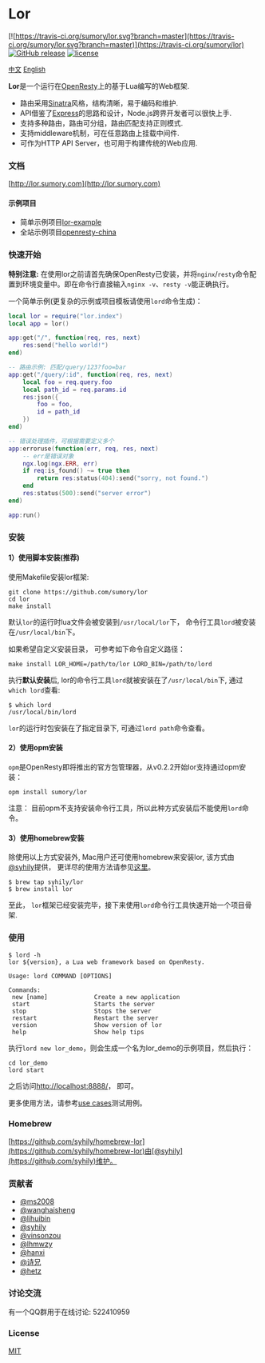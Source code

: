 # Lor

[![https://travis-ci.org/sumory/lor.svg?branch=master](https://travis-ci.org/sumory/lor.svg?branch=master)](https://travis-ci.org/sumory/lor)  [![GitHub release](https://img.shields.io/github/release/sumory/lor.svg)](https://github.com/sumory/lor/releases/latest) [![license](https://img.shields.io/github/license/sumory/lor.svg)](https://github.com/sumory/lor/blob/master/LICENSE)

<a href="./README_zh.md" style="font-size:13px">中文</a> <a href="./README.md" style="font-size:13px">English</a>

**Lor**是一个运行在[OpenResty](http://openresty.org)上的基于Lua编写的Web框架.

- 路由采用[Sinatra](http://www.sinatrarb.com/)风格，结构清晰，易于编码和维护.
- API借鉴了[Express](http://expressjs.com)的思路和设计，Node.js跨界开发者可以很快上手.
- 支持多种路由，路由可分组，路由匹配支持正则模式.
- 支持middleware机制，可在任意路由上挂载中间件.
- 可作为HTTP API Server，也可用于构建传统的Web应用.


### 文档

[http://lor.sumory.com](http://lor.sumory.com)

#### 示例项目

- 简单示例项目[lor-example](https://github.com/lorlabs/lor-example)
- 全站示例项目[openresty-china](https://github.com/sumory/openresty-china)


### 快速开始

**特别注意:** 在使用lor之前请首先确保OpenResty已安装，并将`nginx`/`resty`命令配置到环境变量中。即在命令行直接输入`nginx -v`、`resty -v`能正确执行。

一个简单示例(更复杂的示例或项目模板请使用`lord`命令生成)：

```lua
local lor = require("lor.index")
local app = lor()

app:get("/", function(req, res, next)
    res:send("hello world!")
end)

-- 路由示例: 匹配/query/123?foo=bar
app:get("/query/:id", function(req, res, next)
    local foo = req.query.foo
    local path_id = req.params.id
    res:json({
        foo = foo,
        id = path_id
    })
end)

-- 错误处理插件，可根据需要定义多个
app:erroruse(function(err, req, res, next)
    -- err是错误对象
    ngx.log(ngx.ERR, err)
    if req:is_found() ~= true then
        return res:status(404):send("sorry, not found.")
    end
    res:status(500):send("server error")
end)

app:run()
```

### 安装


#### 1）使用脚本安装(推荐)

使用Makefile安装lor框架:

```shell
git clone https://github.com/sumory/lor
cd lor
make install
```

默认`lor`的运行时lua文件会被安装到`/usr/local/lor`下， 命令行工具`lord`被安装在`/usr/local/bin`下。

如果希望自定义安装目录， 可参考如下命令自定义路径：

```shell
make install LOR_HOME=/path/to/lor LORD_BIN=/path/to/lord
```

执行**默认安装**后, lor的命令行工具`lord`就被安装在了`/usr/local/bin`下, 通过`which lord`查看:

```
$ which lord
/usr/local/bin/lord
```

`lor`的运行时包安装在了指定目录下, 可通过`lord path`命令查看。


#### 2）使用opm安装

`opm`是OpenResty即将推出的官方包管理器，从v0.2.2开始lor支持通过opm安装：

```
opm install sumory/lor
```

注意： 目前opm不支持安装命令行工具，所以此种方式安装后不能使用`lord`命令。


#### 3）使用homebrew安装

除使用以上方式安装外, Mac用户还可使用homebrew来安装lor, 该方式由[@syhily](https://github.com/syhily)提供， 更详尽的使用方法请参见[这里](https://github.com/syhily/homebrew-lor)。

```
$ brew tap syhily/lor
$ brew install lor
```

至此， `lor`框架已经安装完毕，接下来使用`lord`命令行工具快速开始一个项目骨架.


### 使用

```
$ lord -h
lor ${version}, a Lua web framework based on OpenResty.

Usage: lord COMMAND [OPTIONS]

Commands:
 new [name]             Create a new application
 start                  Starts the server
 stop                   Stops the server
 restart                Restart the server
 version                Show version of lor
 help                   Show help tips
```

执行`lord new lor_demo`，则会生成一个名为lor_demo的示例项目，然后执行：

```
cd lor_demo
lord start
```

之后访问[http://localhost:8888/](http://localhost:8888/)， 即可。

更多使用方法，请参考[use cases](./spec/cases)测试用例。

### Homebrew

[https://github.com/syhily/homebrew-lor](https://github.com/syhily/homebrew-lor)由[@syhily](https://github.com/syhily)维护。

### 贡献者

- [@ms2008](https://github.com/ms2008)
- [@wanghaisheng](https://github.com/wanghaisheng)
- [@lihuibin](https://github.com/lihuibin)
- [@syhily](https://github.com/syhily)
- [@vinsonzou](https://github.com/vinsonzou)
- [@lhmwzy](https://github.com/lhmwzy)
- [@hanxi](https://github.com/hanxi)
- [@诗兄](https://github.com/269724033)
- [@hetz](https://github.com/hetz)

### 讨论交流

有一个QQ群用于在线讨论: 522410959

### License

[MIT](./LICENSE)
